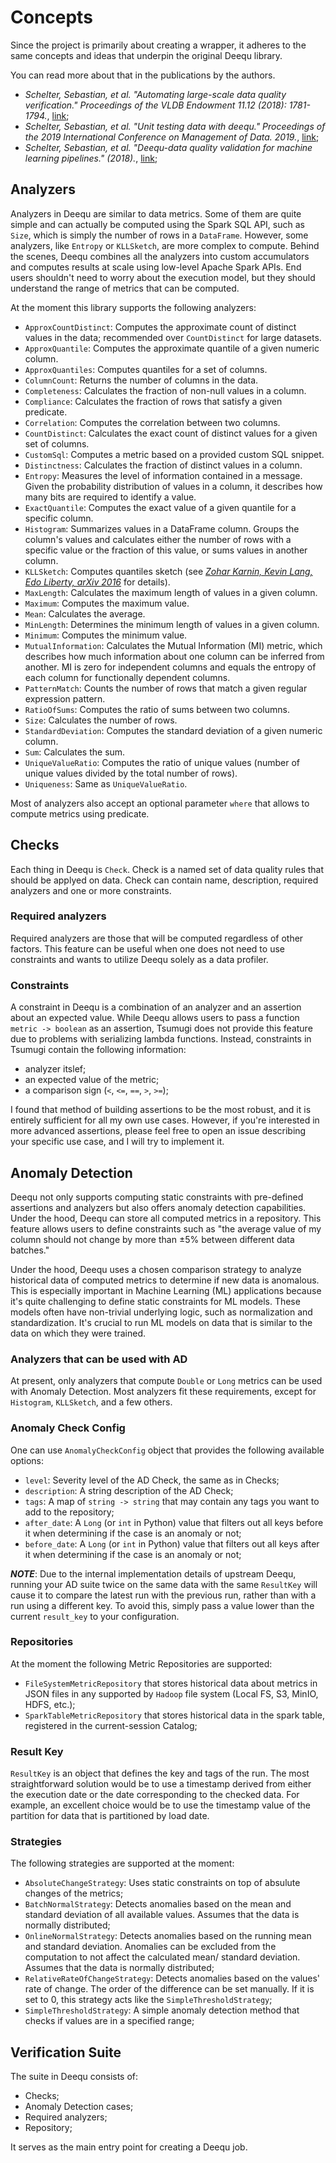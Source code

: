 # Concepts

Since the project is primarily about creating a wrapper, it adheres to the same concepts and ideas that underpin the original Deequ library.

You can read more about that in the publications by the authors.

- _Schelter, Sebastian, et al. "Automating large-scale data quality verification." Proceedings of the VLDB Endowment 11.12 (2018): 1781-1794._, [link](https://www.amazon.science/publications/automating-large-scale-data-quality-verification?ref=https://githubhelp.com);
- _Schelter, Sebastian, et al. "Unit testing data with deequ." Proceedings of the 2019 International Conference on Management of Data. 2019._, [link](https://www.amazon.science/publications/unit-testing-data-with-deequ);
- _Schelter, Sebastian, et al. "Deequ-data quality validation for machine learning pipelines." (2018)._, [link](https://www.amazon.science/publications/deequ-data-quality-validation-for-machine-learning-pipelines);

## Analyzers

Analyzers in Deequ are similar to data metrics. Some of them are quite simple and can actually be computed using the Spark SQL API, such as `Size`, which is simply the number of rows in a `DataFrame`. However, some analyzers, like `Entropy` or `KLLSketch`, are more complex to compute. Behind the scenes, Deequ combines all the analyzers into custom accumulators and computes results at scale using low-level Apache Spark APIs. End users shouldn't need to worry about the execution model, but they should understand the range of metrics that can be computed.


At the moment this library supports the following analyzers:

<!-- Documnetation is inspired by docstring of the Deequ code:
https://github.com/awslabs/deequ/tree/master/src/main/scala/com/amazon/deequ/analyzers 
-->

- `ApproxCountDistinct`: Computes the approximate count of distinct values in the data; recommended over `CountDistinct` for large datasets.
- `ApproxQuantile`: Computes the approximate quantile of a given numeric column.
- `ApproxQuantiles`: Computes quantiles for a set of columns.
- `ColumnCount`: Returns the number of columns in the data.
- `Completeness`: Calculates the fraction of non-null values in a column.
- `Compliance`: Calculates the fraction of rows that satisfy a given predicate.
- `Correlation`: Computes the correlation between two columns.
- `CountDistinct`: Calculates the exact count of distinct values for a given set of columns.
- `CustomSql`: Computes a metric based on a provided custom SQL snippet.
- `Distinctness`: Calculates the fraction of distinct values in a column.
- `Entropy`: Measures the level of information contained in a message. Given the probability distribution of values in a column, it describes how many bits are required to identify a value.
- `ExactQuantile`: Computes the exact value of a given quantile for a specific column.
- `Histogram`: Summarizes values in a DataFrame column. Groups the column's values and calculates either the number of rows with a specific value or the fraction of this value, or sums values in another column.
- `KLLSketch`: Computes quantiles sketch (see [_Zohar Karnin, Kevin Lang, Edo Liberty, arXiv 2016_](https://arxiv.org/abs/1603.05346v2) for details).
- `MaxLength`: Calculates the maximum length of values in a given column.
- `Maximum`: Computes the maximum value.
- `Mean`: Calculates the average.
- `MinLength`: Determines the minimum length of values in a given column.
- `Minimum`: Computes the minimum value.
- `MutualInformation`: Calculates the Mutual Information (MI) metric, which describes how much information about one column can be inferred from another. MI is zero for independent columns and equals the entropy of each column for functionally dependent columns.
- `PatternMatch`: Counts the number of rows that match a given regular expression pattern.
- `RatioOfSums`: Computes the ratio of sums between two columns.
- `Size`: Calculates the number of rows.
- `StandardDeviation`: Computes the standard deviation of a given numeric column.
- `Sum`: Calculates the sum.
- `UniqueValueRatio`: Computes the ratio of unique values (number of unique values divided by the total number of rows).
- `Uniqueness`: Same as `UniqueValueRatio`.

Most of analyzers also accept an optional parameter `where` that allows to compute metrics using predicate.

## Checks

Each thing in Deequ is `Check`. Check is a named set of data quality rules that should be applyed on data. Check can contain name, description, required analyzers and one or more constraints.

### Required analyzers

Required analyzers are those that will be computed regardless of other factors. This feature can be useful when one does not need to use constraints and wants to utilize Deequ solely as a data profiler.

### Constraints

A constraint in Deequ is a combination of an analyzer and an assertion about an expected value. While Deequ allows users to pass a function `metric -> boolean` as an assertion, Tsumugi does not provide this feature due to problems with serializing lambda functions. Instead, constraints in Tsumugi contain the following information:

- analyzer itslef;
- an expected value of the metric;
- a comparison sign (`<`, `<=`, `==`, `>`, `>=`);

I found that method of building assertions to be the most robust, and it is entirely sufficient for all my own use cases. However, if you're interested in more advanced assertions, please feel free to open an issue describing your specific use case, and I will try to implement it.

## Anomaly Detection

Deequ not only supports computing static constraints with pre-defined assertions and analyzers but also offers anomaly detection capabilities. Under the hood, Deequ can store all computed metrics in a repository. This feature allows users to define constraints such as "the average value of my column should not change by more than ±5% between different data batches."

Under the hood, Deequ uses a chosen comparison strategy to analyze historical data of computed metrics to determine if new data is anomalous. This is especially important in Machine Learning (ML) applications because it's quite challenging to define static constraints for ML models. These models often have non-trivial underlying logic, such as normalization and standardization. It's crucial to run ML models on data that is similar to the data on which they were trained.

### Analyzers that can be used with AD

At present, only analyzers that compute `Double` or `Long` metrics can be used with Anomaly Detection. Most analyzers fit these requirements, except for `Histogram`, `KLLSketch`, and a few others.

### Anomaly Check Config

One can use `AnomalyCheckConfig` object that provides the following available options:

- `level`: Severity level of the AD Check, the same as in Checks;
- `description`: A string description of the AD Check;
- `tags`: A map of `string -> string` that may contain any tags you want to add to the repository;
- `after_date`: A `Long` (or `int` in Python) value that filters out all keys before it when determining if the case is an anomaly or not;
- `before_date`: A `Long` (or `int` in Python) value that filters out all keys after it when determining if the case is an anomaly or not;

**_NOTE_**: Due to the internal implementation details of upstream Deequ, running your AD suite twice on the same data with the same `ResultKey` will cause it to compare the latest run with the previous run, rather than with a run using a different key. To avoid this, simply pass a value lower than the current `result_key` to your configuration.

### Repositories

At the moment the following Metric Repositories are supported:

- `FileSystemMetricRepository` that stores historical data about metrics in JSON files in any supported by `Hadoop` file system (Local FS, S3, MinIO, HDFS, etc.);
- `SparkTableMetricRepository` that stores historical data in the spark table, registered in the current-session Catalog;

### Result Key

`ResultKey` is an object that defines the key and tags of the run. The most straightforward solution would be to use a timestamp derived from either the execution date or the date corresponding to the checked data. For example, an excellent choice would be to use the timestamp value of the partition for data that is partitioned by load date.

### Strategies

The following strategies are supported at the moment:

<!-- Descriptions are inspired by Deequ docstrings 
https://github.com/awslabs/deequ/blob/master/src/main/scala/com/amazon/deequ/anomalydetection/OnlineNormalStrategy.scala
-->

- `AbsoluteChangeStrategy`: Uses static constraints on top of absulute changes of the metrics;
- `BatchNormalStrategy`: Detects anomalies based on the mean and standard deviation of all available values. Assumes that the data is normally distributed;
- `OnlineNormalStrategy`: Detects anomalies based on the running mean and standard deviation. Anomalies can be excluded from the computation to not affect the calculated mean/ standard deviation. Assumes that the data is normally distributed;
- `RelativeRateOfChangeStrategy`: Detects anomalies based on the values' rate of change. The order of the difference can be set manually. If it is set to 0, this strategy acts like the `SimpleThresholdStrategy`;
- `SimpleThresholdStrategy`: A simple anomaly detection method that checks if values are in a specified range;

## Verification Suite

The suite in Deequ consists of:

- Checks;
- Anomaly Detection cases;
- Required analyzers;
- Repository;

It serves as the main entry point for creating a Deequ job.
